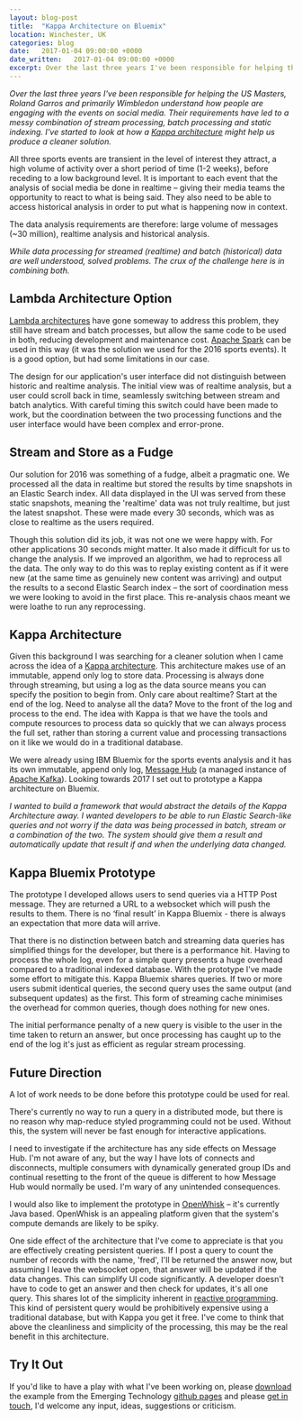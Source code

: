 ```yaml
---
layout: blog-post
title:  "Kappa Architecture on Bluemix"
location: Winchester, UK
categories: blog
date:   2017-01-04 09:00:00 +0000
date_written:   2017-01-04 09:00:00 +0000
excerpt: Over the last three years I've been responsible for helping the US Masters, Roland Garros and primarily Wimbledon understand how people are engaging with the events on social media. Their requirements have led to a messy combination of stream processing, batch processing and static indexing. I've started to look at how a Kappa architecture might help us produce a cleaner solution.
---
```

*Over the last three years I've been responsible for helping the US Masters, Roland Garros and primarily Wimbledon understand how people are engaging with the events on social media. Their requirements have led to a messy combination of stream processing, batch processing and static indexing. I've started to look at how a [Kappa architecture](http://milinda.pathirage.org/kappa-architecture.com/) might help us produce a cleaner solution.*

All three sports events are transient in the level of interest they attract, a high volume of activity over a short period of time (1-2 weeks), before receding to a low background level. It is important to each event that the analysis of social media be done in realtime – giving their media teams the opportunity to react to what is being said. They also need to be able to access historical analysis in order to put what is happening now in context.

The data analysis requirements are therefore: large volume of messages (~30 million), realtime analysis and historical analysis.

*While data processing for streamed (realtime) and batch (historical) data are well understood, solved problems. The crux of the challenge here is in combining both.*

## Lambda Architecture Option
[Lambda architectures](https://en.wikipedia.org/wiki/Lambda_architecture) have gone someway to address this problem, they still have stream and batch processes, but allow the same code to be used in both, reducing development and maintenance cost. [Apache Spark](http://spark.apache.org/) can be used in this way (it was the solution we used for the 2016 sports events). It is a good option, but had some limitations in our case.

The design for our application's user interface did not distinguish between historic and realtime analysis. The initial view was of realtime analysis, but a user could scroll back in time, seamlessly switching between stream and batch analytics. With careful timing this switch could have been made to work, but the coordination between the two processing functions and the user interface would have been complex and error-prone.

## Stream and Store as a Fudge
Our solution for 2016 was something of a fudge, albeit a pragmatic one. We processed all the data in realtime but stored the results by time snapshots in an Elastic Search index. All data displayed in the UI was served from these static snapshots, meaning the 'realtime' data was not truly realtime, but just the latest snapshot. These were made every 30 seconds, which was as close to realtime as the users required.

Though this solution did its job, it was not one we were happy with. For other applications 30 seconds might matter. It also made it difficult for us to change the analysis. If we improved an algorithm, we had to reprocess all the data. The only way to do this was to replay existing content as if it were new (at the same time as genuinely new content was arriving) and output the results to a second Elastic Search index – the sort of coordination mess we were looking to avoid in the first place. This re-analysis chaos meant we were loathe to run any reprocessing.

## Kappa Architecture
Given this background I was searching for a cleaner solution when I came across the idea of a [Kappa architecture](http://milinda.pathirage.org/kappa-architecture.com/). This architecture makes use of an immutable, append only log to store data. Processing is always done through streaming, but using a log as the data source means you can specify the position to begin from. Only care about realtime? Start at the end of the log. Need to analyse all the data? Move to the front of the log and process to the end. The idea with Kappa is that we have the tools and compute resources to process data so quickly that we can always process the full set, rather than storing a current value and processing transactions on it like we would do in a traditional database.

We were already using IBM Bluemix for the sports events analysis and it has its own immutable, append only log, [Message Hub](https://developer.ibm.com/messaging/message-hub/) (a managed instance of [Apache Kafka](https://kafka.apache.org/)). Looking towards 2017 I set out to prototype a Kappa architecture on Bluemix.

*I wanted to build a framework that would abstract the details of the Kappa Architecture away. I wanted developers to be able to run Elastic Search-like queries and not worry if the data was being processed in batch, stream or a combination of the two. The system should give them a result and automatically update that result if and when the underlying data changed.*

## Kappa Bluemix Prototype
The prototype I developed allows users to send queries via a HTTP Post message. They are returned a URL to a websocket which will push the results to them. There is no ‘final result’ in Kappa Bluemix - there is always an expectation that more data will arrive.

That there is no distinction between batch and streaming data queries has simplified things for the developer, but there is a performance hit. Having to process the whole log, even for a simple query presents a huge overhead compared to a traditional indexed database. With the prototype I've made some effort to mitigate this. Kappa Bluemix shares queries. If two or more users submit identical queries, the second query uses the same output (and subsequent updates) as the first. This form of streaming cache minimises the overhead for common queries, though does nothing for new ones.

The initial performance penalty of a new query is visible to the user in the time taken to return an answer, but once processing has caught up to the end of the log it's just as efficient as regular stream processing.

## Future Direction
A lot of work needs to be done before this prototype could be used for real.

There's currently no way to run a query in a distributed mode, but there is no reason why map-reduce styled programming could not be used. Without this, the system will never be fast enough for interactive applications.

I need to investigate if the architecture has any side effects on Message Hub. I'm not aware of any, but the way I have lots of connects and disconnects, multiple consumers with dynamically generated group IDs and continual resetting to the front of the queue is different to how Message Hub would normally be used. I'm wary of any unintended consequences.

I would also like to implement the prototype in [OpenWhisk](https://developer.ibm.com/open/openprojects/openwhisk/) – it's currently Java based. OpenWhisk is an appealing platform given that the system's compute demands are likely to be spiky.

One side effect of the architecture that I've come to appreciate is that you are effectively creating persistent queries. If I post a query to count the number of records with the name, 'fred', I'll be returned the answer now, but assuming I leave the websocket open, that answer will be updated if the data changes. This can simplify UI code significantly. A developer doesn't have to code to get an answer and then check for updates, it's all one query. This shares lot of the simplicity inherent in [reactive programming](https://en.wikipedia.org/wiki/Reactive_programming). This kind of persistent query would be prohibitively expensive using a traditional database, but with Kappa you get it free. I've come to think that above the cleanliness and simplicity of the processing, this may be the real benefit in this architecture.

## Try It Out
If you'd like to have a play with what I've been working on, please [download](https://ibmets.github.io/kappa-bluemix/) the example from the Emerging Technology [github pages](https://github.com/ibmets/kappa-bluemix) and please [get in touch](mailto:shawdm@gmail.com), I'd welcome any input, ideas, suggestions or criticism.
